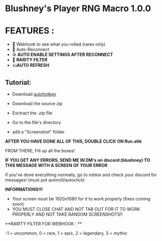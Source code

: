 # Blushney's Player RNG Macro 1.0.0

# FEATURES :

- 🤖 Webhook to see what you rolled (rares only)
- 🔁 Auto-Reconnect
- ⚙️ **AUTO ENABLE SETTINGS AFTER RECONNECT**
- 👀 **RARITY FILTER**
- 👍**AUTO REFRESH**

## Tutorial:

- Download [autohotkey](https://www.autohotkey.com/download/ahk-install.exe)
- Download the source zip

- Exctract the .zip file

- Go to the file's directory
- add a "Screenshot" folder

**AFTER YOU HAVE DONE ALL OF THIS, DOUBLE CLICK ON Run.ahk**

 FROM THERE, Fill up all the boxes!

**IF YOU GET ANY ERRORS, SEND ME IN DM's on discord (blushney) TO THIS MESSAGE WITH A SCREEN OF YOUR ERROR**

if you've done everything normally, go to roblox and check your discord for messages! (must put autoroll/autoclick)


**INFORMATIONS!!!**

- Your screen must be 1920x1080 for it to work properly (fixes coming soon)
- YOU MUST CLOSE CHAT AND NOT TAB OUT FOR IT TO WORK PROPERLY AND NOT TAKE RANDOM SCREENSHOTS!!

**RARITY FILTER FOR WEBHOOK : **

-1 = uncommon, 0 = rare, 1 = epic, 2 = legendary, 3 = mythic
